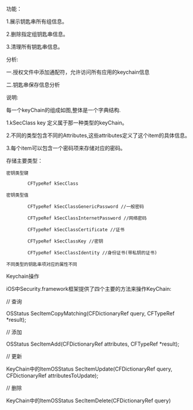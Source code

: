 功能：

1.展示钥匙串所有组信息。

2.删除指定组钥匙串信息。

3.清理所有钥匙串信息。

分析:

一.授权文件中添加通配符，允许访问所有应用的keychain信息



二.钥匙串保存信息分析

说明:

每一个keyChain的组成如图,整体是一个字典结构. 

1.kSecClass key 定义属于那一种类型的keyChain。

2.不同的类型包含不同的Attributes,这些attributes定义了这个item的具体信息。

3.每个item可以包含一个密码项来存储对应的密码。

存储主要类型：

    密钥类型键

            CFTypeRef kSecClass

    密钥类型值

            CFTypeRef kSecClassGenericPassword //一般密码

            CFTypeRef kSecClassInternetPassword //网络密码

            CFTypeRef kSecClassCertificate //证书

            CFTypeRef kSecClassKey //密钥

            CFTypeRef kSecClassIdentity //身份证书(带私钥的证书)

    不同类型的钥匙串项对应的属性不同


Keychain操作

iOS中Security.framework框架提供了四个主要的方法来操作KeyChain:

// 查询

OSStatus SecItemCopyMatching(CFDictionaryRef query, CFTypeRef *result);

// 添加

OSStatus SecItemAdd(CFDictionaryRef attributes, CFTypeRef *result);

// 更新

KeyChain中的ItemOSStatus SecItemUpdate(CFDictionaryRef query, CFDictionaryRef attributesToUpdate);

// 删除

KeyChain中的ItemOSStatus SecItemDelete(CFDictionaryRef query)
        



